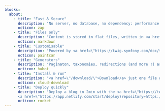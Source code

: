 ```yaml
---
blocks:
  about:
    - title: "Fast & Secure"
      description: "No server, no database, no dependency: performance and security."
      octicon: zap
    - title: "Files only"
      description: "Content is stored in flat files, written in <a href=\"https://daringfireball.net/projects/markdown/\">Markdown</a> with <a href=\"/documentation/content/#front-matter\">YAML front matter</a>."
      octicon: markdown
    - title: "Customisable"
      description: "Powered by <a href=\"https://twig.symfony.com/doc/templates.html\">Twig</a>, a flexible template engine, with <a href=\"https://github.com/Cecilapp/theme-hyde\">theme</a> support."
      octicon: paintcan
    - title: "Generators"
      description: "Paginaton, taxonomies, redirections (and more !) are generated automatically."
      octicon: hubot
    - title: "Install & run"
      description: "<a href=\"/download/\">Download</a> just one file and run it!"
      octicon: cloud-download
    - title: "Deploy quickly"
      description: "Deploy a blog in 2min with the <a href=\"https://templates.netlify.com/template/cecil-starter-blog-with-netlify-cms/\">Netlify template</a> (<a href=\"https://demo.cecil.app\">demo</a>).<br>
      <a href=\"https://app.netlify.com/start/deploy?repository=https://github.com/Cecilapp/starter-blog\"><img src=\"https://www.netlify.com/img/deploy/button.svg\" title=\"Deploy to Netlify\" alt=\"Netlify deploy button\"></a>"
      octicon: rocket
---
```

